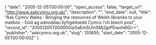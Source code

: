 {
  "date": "2005-12-05T00:00:00", 
  "open_access": false, 
  "target_url": "http://www.askcymru.org.uk/", 
  "description": "", 
  "end_date": null, 
  "title": "Ask Cymru Wales : Bringing the resources of Welsh libraries to your mailbox - Dod ag adnoddau llyfrgelloedd Cymru i'ch blwch post", 
  "record_id": "20051205T000000/p5aEmSUmSMj2jpPDwoh8lQ==", 
  "publisher": "askcymru.org.uk", 
  "slug": 130655, 
  "start_date": "2005-12-05T00:00:00Z"
}

